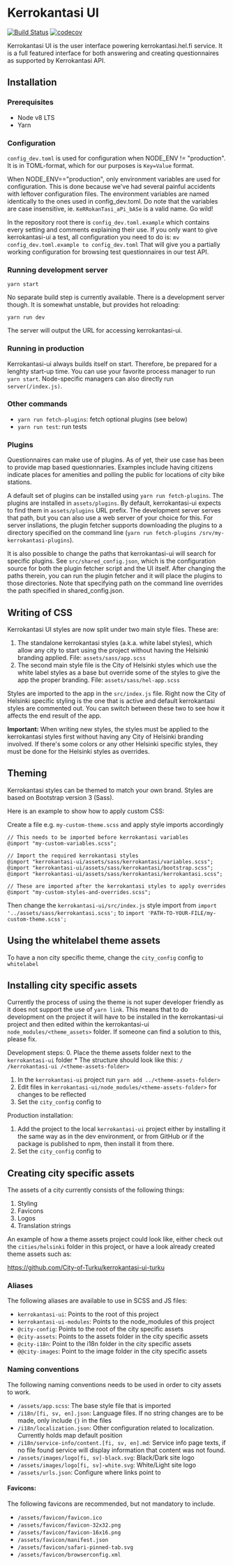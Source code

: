 Kerrokantasi UI
===============

[![Build Status](https://travis-ci.org/City-of-Helsinki/kerrokantasi-ui.svg?branch=master)](https://travis-ci.org/City-of-Helsinki/kerrokantasi-ui)
[![codecov](https://codecov.io/gh/City-of-Helsinki/kerrokantasi-ui/branch/master/graph/badge.svg)](https://codecov.io/gh/City-of-Helsinki/kerrokantasi-ui)

Kerrokantasi UI is the user interface powering kerrokantasi.hel.fi service. It
is a full featured interface for both answering and creating questionnaires as
supported by Kerrokantasi API.

## Installation

### Prerequisites

* Node v8 LTS
* Yarn

### Configuration

`config_dev.toml` is used for configuration when NODE_ENV != "production". It
is in TOML-format, which for our purposes is `Key=Value` format.

When NODE_ENV=="production", only environment variables are used for
configuration. This is done because we've had several painful accidents
with leftover configuration files. The environment variables are named
identically to the ones used in config_dev.toml. Do note that the variables
are case insensitive, ie. `KeRRokanTasi_aPi_bASe` is a valid name. Go wild!

In the repository root there is `config_dev.toml.example` which contains
every setting and comments explaining their use. If you only want to give
kerrokantasi-ui a test, all configuration you need to do is:
`mv config_dev.toml.example to config_dev.toml`
That will give you a partially working configuration for browsing test
questionnaires in our test API.

### Running development server

```
yarn start
```
No separate build step is currently available. There is a development server
though. It is somewhat unstable, but provides hot reloading:
```
yarn run dev
```

The server will output the URL for accessing kerrokantasi-ui.

### Running in production

Kerrokantasi-ui always builds itself on start. Therefore, be prepared
for a lenghty start-up time. You can use your favorite
process manager to run `yarn start`. Node-specific managers
can also directly run `server(/index.js)`.

### Other commands

* `yarn run fetch-plugins`: fetch optional plugins (see below)
* `yarn run test`: run tests

### Plugins

Questionnaires can make use of plugins. As of yet, their use case
has been to provide map based questionnaries. Examples include having
citizens indicate places for amenities and polling the public for
locations of city bike stations.

A default set of plugins can be installed using `yarn run fetch-plugins`.
The plugins are installed in `assets/plugins`. By default, kerrokantasi-ui
expects to find them in `assets/plugins` URL prefix. The development server
serves that path, but you can also use a web server of your choice for this.
For server insllations, the plugin fetcher supports downloading the plugins
to a directory specified on the command line (`yarn run fetch-plugins
/srv/my-kerrokantasi-plugins`).

It is also possible to change the paths that kerrokantasi-ui will search for
specific plugins. See `src/shared_config.json`, which is the configuration
source for both the plugin fetcher script and the UI itself. After
changing the paths therein, you can run the plugin fetcher and it will
place the plugins to those directories. Note that specifying path on the
command line overrides the path specified in shared_config.json.

## Writing of CSS

Kerrokantasi UI styles are now split under two main style files. These are:

1. The standalone kerrokantasi styles (a.k.a. white label styles), which allow
any city to start using the project without having the Helsinki branding
applied. File: `assets/sass/app.scss`
2. The second main style file is the City of Helsinki styles which use
the white label styles as a base but override some of the styles to give the
app the proper branding. File: `assets/sass/hel-app.scss`

Styles are imported to the app in the `src/index.js` file. Right now the City
of Helsinki specific styling is the one that is active and default kerrokantasi
styles are commented out. You can switch between these two to see how it affects
the end result of the app.

**Important:**
When writing new styles, the styles must be applied to the kerrokantasi styles
first without having any City of Helsinki branding involved. If there's some
colors or any other Helsinki specific styles, they must be done for the Helsinki
styles as overrides.

## Theming

Kerrokantasi styles can be themed to match your own brand. Styles are based
on Bootstrap version 3 (Sass).

Here is an example to show how to apply custom CSS:

Create a file e.g. `my-custom-theme.scss` and apply style imports accordingly
```
// This needs to be imported before kerrokantasi variables
@import "my-custom-variables.scss";

// Import the required kerrokantasi styles
@import "kerrokantasi-ui/assets/sass/kerrokantasi/variables.scss";
@import "kerrokantasi-ui/assets/sass/kerrokantasi/bootstrap.scss";
@import "kerrokantasi-ui/assets/sass/kerrokantasi/kerrokantasi.scss";

// These are imported after the kerrokantasi styles to apply overrides
@import "my-custom-styles-and-overrides.scss";
```

Then change the `kerrokantasi-ui/src/index.js` style import from
`import '../assets/sass/kerrokantasi.scss';` to `import 'PATH-TO-YOUR-FILE/my-custom-theme.scss';`

## Using the whitelabel theme assets

To have a non city specific theme, change the `city_config` config to `whitelabel`

## Installing city specific assets

Currently the process of using the theme is not super developer friendly as it does
not support the use of `yarn link`. This means that to do development on the project
it will have to be installed in the kerrokantasi-ui project and then edited within 
the kerrokantasi-ui `node_modules/<theme_assets>` folder. If someone can find
a solution to this, please fix.

Development steps:
0. Place the theme assets folder next to the `kerrokantasi-ui` folder
    * The structure should look like this:
      ```
      /
        /kerrokantasi-ui
        /<theme-assets-folder>
      ```
1. In the `kerrokantasi-ui` project run `yarn add ../<theme-assets-folder>`
2. Edit files in `kerrokantasi-ui/node_modules/<theme-assets-folder>` for changes to be reflected
3. Set the `city_config` config to <theme-assets-folder>


Production installation:
1. Add the project to the local `kerrokantasi-ui` project either by installing it
   the same way as in the dev environment, or from GitHub or if the package is published
   to npm, then install it from there.
2. Set the `city_config` config to <theme-assets-folder>

## Creating city specific assets

The assets of a city currently consists of the following things:
1. Styling
2. Favicons
3. Logos
4. Translation strings

An example of how a theme assets project could look like, either check out the `cities/helsinki`
folder in this project, or have a look already created theme assets such as:

https://github.com/City-of-Turku/kerrokantasi-ui-turku

### Aliases
The following aliases are available to use in SCSS and JS files:
* `kerrokantasi-ui`: Points to the root of this project
* `kerrokantasi-ui-modules`: Points to the node_modules of this project
* `@city-config`: Points to the root of the city specific assets
* `@city-assets`: Points to the assets folder in the city specific assets
* `@city-i18n`: Point to the i18n folder in the city specific assets
* `@@city-images`: Point to the image folder in the city specific assets

### Naming conventions
The following naming conventions needs to be used in order to city assets to
work.

* `/assets/app.scss`: The base style file that is imported
* `/i18n/[fi, sv, en].json`: Language files. If no string changes are to be made, only include `{}` in the files
* `/i18n/localization.json`: Other configuration related to localization. Currently holds map default position
* `/i18n/service-info/content.[fi, sv, en].md`: Service info page texts, if no file found service will display 
information that content was not found.
* `/assets/images/logo[fi, sv]-black.svg`: Black/Dark site logo
* `/assets/images/logo[fi, sv]-white.svg`: White/Light site logo
* `/assets/urls.json`: Configure where links point to

#### Favicons:
The following favicons are recommended, but not mandatory to include.

* `/assets/favicon/favicon.ico`
* `/assets/favicon/favicon-32x32.png`
* `/assets/favicon/favicon-16x16.png`
* `/assets/favicon/manifest.json`
* `/assets/favicon/safari-pinned-tab.svg`
* `/assets/favicon/browserconfig.xml`
